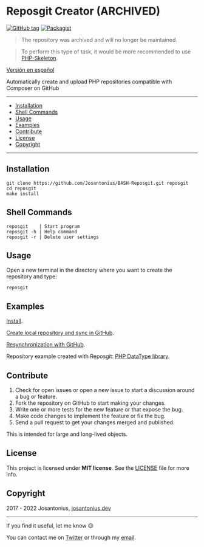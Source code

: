# Reposgit Creator (ARCHIVED)

[![GitHub tag](https://img.shields.io/badge/version-1.0.0-blue.svg)](https://github.com/Josantonius/BASH-Reposgit/tree/1.0.0) [![Packagist](https://img.shields.io/cocoapods/l/AFNetworking.svg)](https://github.com/Josantonius/BASH-Reposgit/blob/master/LICENSE)

> The repository was archived and will no longer be maintained.

> To perform this type of task, it would be more recommended to use [PHP-Skeleton](https://github.com/Josantonius/PHP-Skeleton).

[Versión en español](README-ES.md)

Automatically create and upload PHP repositories compatible with Composer on GitHub

---

- [Installation](#installation)
- [Shell Commands](#shell-commands)
- [Usage](#usage)
- [Examples](#examples)
- [Contribute](#contribute)
- [License](#license)
- [Copyright](#copyright)

---

## Installation

    git clone https://github.com/Josantonius/BASH-Reposgit.git reposgit
    cd reposgit
    make install

## Shell Commands

    reposgit    | Start program
    reposgit -h | Help command
    reposgit -r | Delete user settings

## Usage

Open a new terminal in the directory where you want to create the repository and type:

    reposgit

## Examples

[Install](https://asciinema.org/a/94530).

[Create local repository and sync in GitHub](https://asciinema.org/a/2pa64nqyfkyr73ny0khyns8yr).

[Resynchronization with GitHub](https://asciinema.org/a/2pa64nqyfkyr73ny0khyns8yr).

Repository example created with Reposgit: [PHP DataType library](https://github.com/Josantonius/PHP-DataType).

## Contribute

1. Check for open issues or open a new issue to start a discussion around a bug or feature.
1. Fork the repository on GitHub to start making your changes.
1. Write one or more tests for the new feature or that expose the bug.
1. Make code changes to implement the feature or fix the bug.
1. Send a pull request to get your changes merged and published.

This is intended for large and long-lived objects.

## License

This project is licensed under **MIT license**. See the [LICENSE](LICENSE) file for more info.

## Copyright

2017 - 2022 Josantonius, [josantonius.dev](https://josantonius.dev/)

---

If you find it useful, let me know :wink:

You can contact me on [Twitter](https://twitter.com/Josantonius) or through my [email](mailto:hello@josantonius.dev).
